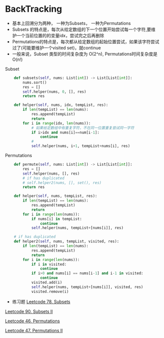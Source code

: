 # BackTracking

- 基本上回溯分为两种， 一种为Subsets， 一种为Permutations
- Subsets 的特点是，每次从给定数组的下一个位置开始尝试每一个字符,要维护一个当前位置的的变量idx，尝试完之后再删除
- Permutations的特点是，每次都从给定数组的起始位置尝试，如果该字符尝试过了(可能要维护一个visited set)，就continue
- 一般来说，Subset 类型的时间复杂度为 O(2^n), Permutations时间复杂度是 O(n!)

Subset

```python
    def subsets(self, nums: List[int]) -> List[List[int]]:
        nums.sort()
        res = []
        self.helper(nums, 0, [], res)
        return res

    def helper(self, nums, idx, tempList, res):
        if len(tempList) == len(nums):
            res.append(tempList)
            return
        for i in range(idx, len(nums)):
            # 如果给定数组中有重复字符，不在同一位置重复尝试同一字符
            if i>idx and nums[i]==num[i-1]:
                continue
            # 
            self.helper(nums, i+1, tempList+nums[i], res)

```

Permutations
```python
    def permute(self, nums: List[int]) -> List[List[int]]:
        res = []
        self.helper(nums, [], res)
        # if has duplicated
        # self.helper2(nums, [], set(), res)
        return res

    def helper(self, nums, tempList, res):
        if len(tempList) == len(nums):
            res.append(tempList)
            return
        for i in range(len(nums)):
            if nums[i] in tempList:
                continue
            self.helper(nums, tempList+[nums[i]], res)

    # if has duplicated
    def helper2(self, nums, tempList, visited, res):
        if len(tempList) == len(nums):
            res.append(tempList)
            return
        for i in range(len(nums)):
            if i in visited:
                continue
            if i>0 and nums[i] == nums[i-1] and i-1 in visited:
                continue
            visited.add(i)
            self.helper(nums, tempList+[nums[i]], visited, res)
            visited.remove(i)
```

- 练习题
[Leetcode 78. Subsets](https://leetcode.com/problems/subsets/description/)

[Leetcode 90. Subsets II](https://leetcode.com/problems/subsets-ii/)

[Leetcode 46. Permutations](https://leetcode.com/problems/permutations/description/)

[Leetcode 47. Permutations II](https://leetcode.com/problems/permutations-ii/)